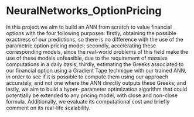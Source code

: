 # NeuralNetworks_OptionPricing

In this project we aim to build an ANN from scratch to value financial options with the four following purposes: firstly, obtaining the possible exactness of our predictions, so there is no difference with the use of the parametric option pricing model; secondly, accelerating these corresponding models, since the real-world problems of this field make the use of these models unfeasible, due to the requirement of massive computations in a daily basis; thirdly, estimating the Greeks associated to our financial option using a Gradient Tape technique with our trained ANN, in order to see if it is possible to compute them using our approach accurately, and not one where the ANN directly outputs these Greeks; and lastly, we aim to build a hyper- parameter optimization algorithm that could potentially be extended to any pricing model, with close and non-close formula. Additionally, we evaluate its computational cost and briefly comment on its real-life scalability.
